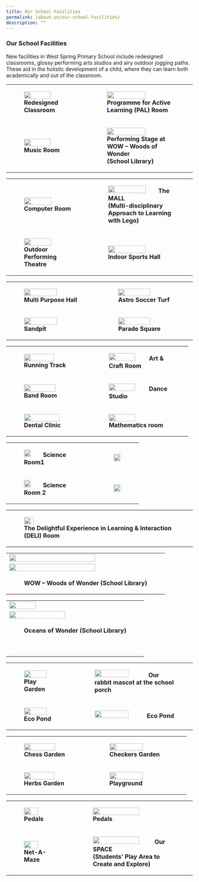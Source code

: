 ```yaml
---
title: Our School Facilities
permalink: /about-us/our-school-facilities/
description: ""
---
```

### Our School Facilities

New facilities in West Spring Primary School include redesigned classrooms, glossy performing arts studios and airy outdoor jogging paths. These aid in the holistic development of a child, where they can learn both academically and out of the classroom.

|  |  |
|---|---|
| <figure><b><img src="/images/sf1.png" style="width:75%"> Redesigned Classroom</b></figure> | <figure><b><img src="/images/sf2.png" style="width:75%"> Programme for Active Learning (PAL) Room</b></figure> |
| <figure><b><img src="/images/sf3.png" style="width:75%">Music Room</b></figure> | <figure><b><img src="/images/sf4.png" style="width:75%">Performing Stage at WOW – Woods of Wonder<Br>(School Library)</b></figure> |

|  |  |
|---|---|
| <figure><b><img src="/images/sf5.png" style="width:75%">Computer Room</b></figure> | <figure><b><img src="/images/sf6.png" style="width:75%">The MALL<br>(Multi-disciplinary Approach to Learning with Lego)</b></figure> |
| <figure><b><img src="/images/sf7.png" style="width:75%">Outdoor Performing Theatre</b></figure> | <figure><b><img src="/images/sf8.png" style="width:75%"> Indoor Sports Hall</b></figure> |

|  |  |
|---|---|
| <figure><b><img src="/images/sf9.png" style="width:75%">Multi Purpose Hall</b></figure> | <figure><b><img src="/images/sf10.png" style="width:75%">Astro Soccer Turf</b></figure> |
| <figure><b><img src="/images/sf11.png" style="width:75%">Sandpit</b></figure> | <figure><b><img src="/images/sf12.png" style="width:75%">Parade Square</b></figure> |

|  |  |
|---|---|
| <figure><b><img src="/images/sf13.png" style="width:78%">Running Track</b></figure> | <figure><b><img src="/images/sf14.png" style="width:65%">Art & Craft Room</b></figure> |
| <figure><b><img src="/images/sf15.png" style="width:80%">Band Room</b></figure> | <figure><b><img src="/images/sf16.png" style="width:65%">Dance Studio</b></figure> |
| <figure><b><img src="/images/sf17.png" style="width:85%">Dental Clinic</b></figure> | <figure><b><img src="/images/sf18.png" style="width:65%">Mathematics room</b></figure> |

|  |  |
|---|---|
| <figure><b><img src="/images/sf19.png" style="width:35%">Science Room1</b></figure> | <figure><img src="/images/sf20.png" style="width:95%"> </figure> |
| <figure><b><img src="/images/sf21.png" style="width:35%">Science Room 2</b></figure> | <figure><img src="/images/sf22.png" style="width:95%"></figure> |

|  |
|---|
| <figure><b><img src="/images/sf23.png" style="width:25%"><figcaption> The Delightful Experience in Learning & Interaction (DELI) Room</b></figcaption></figure> |

|  |
|---|
| <img src="/images/sf24.png" style="width:75%"> |
| <img src="/images/sf25.png" style="width:75%"> |
| <figure><b>WOW – Woods of Wonder (School Library)</b></figure> |

|  |
|---|
| <img src="/images/sf26.png" style="width:45%"> |
| <img src="/images/sf27.png" style="width:65%"> |
| <figure><b>Oceans of Wonder (School Library)</b></figure> <br><br> |


|  |  |
|---|---|
| <figure><b><img src="/images/sf28.png" style="width:80%"> Play Garden</b></figure> | <figure><b><img src="/images/sf29.png" style="width:65%"> Our rabbit mascot at the school porch</b></figure> |
| <figure><b><img src="/images/sf30.png" style="width:80%">Eco Pond</b></figure> | <figure><b><img src="/images/sf31.png" style="width:65%">Eco Pond</b></figure> |

|  |  |
|---|---|
| <figure><b><img src="/images/sf32.png" style="width:79%"> Chess Garden</b></figure> | <figure><b><img src="/images/sf33.png" style="width:75%"> Checkers Garden</b></figure> |
| <figure><b><img src="/images/sf34.png" style="width:78%">Herbs Garden</b></figure> | <figure><b><img src="/images/sf35.png" style="width:75%">Playground</b></figure> |

|  |  |
|---|---|
| <figure><b><img src="/images/sf36.png" style="width:65%"> Pedals</b></figure> | <figure><b><img src="/images/sf37.png" style="width:75%"> Pedals</b></figure> |
| <figure><b><img src="/images/sf38.png" style="width:65%">Net-A-Maze</b></figure> | <figure><b><img src="/images/sf39.png" style="width:75%">Our SPACE<br>(Students’ Play Area to Create and Explore)</b></figure> |